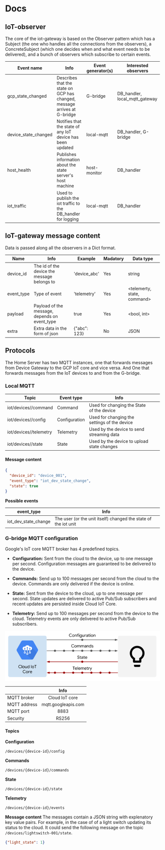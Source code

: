 # Docs

## IoT-observer
The core of the iot-gateway is based on the Observer pattern which has a Subject (the one who handles all the 
connections from the observers), a ConcreteSubject (which one decides when and what event needs to be delivered), and 
a bunch of observers which subscribe to certain events. 

| Event name             | Info                                                                     | Event generator(s) | Interested observers              |
|------------------------|--------------------------------------------------------------------------|--------------------|-----------------------------------|
| gcp\_state\_changed    | Describes that the state on GCP has changed, message arrives at G-bridge | G-bridge           | DB\_handler, local\_mqtt\_gateway |
| device\_state\_changed | Notifies that the state of any IoT device has been updated               | local-mqtt         | DB\_handler, G-bridge             |
| host\_health           | Publishes information about the state server's host machine              | host-monitor       | DB\_handler                       |
| iot\_traffic           | Used to publish the iot traffic to the DB\_handler for logging           | local-mqtt         | DB\_handler                       |

## IoT-gateway message content
Data is passed along all the observers in a Dict format.

| Name       | Info                                          | Example      | Madatory | Data type                   |
|------------|-----------------------------------------------|--------------|----------|-----------------------------|
| device_id  | The id of the device the message belongs to   | 'device_abc' | Yes      | string                      |
| event_type | Type of event                                 | 'telemetry'  | Yes      | <telemerty, state, command> |
| payload    | Payload of the message, depends on event_type | true         | Yes      | <bool, int>                 |
| extra      | Extra data in the form of json                | {"abc": 123} | No       | JSON                        |

## Protocols
The Home Server has two MQTT instances, one that forwards messages from Device Gateway to the GCP IoT core and vice 
versa. And One that forwards messages from the IoT devices to and from the G-bridge.

### Local MQTT

| Topic                             | Event type    | Info                                         |   |   |
|-----------------------------------|---------------|----------------------------------------------|---|---|
| iot/devices/<device-id>/command   | Command       | Used for changing the State of the device    |   |   |
| iot/devices/<device-id>/config    | Configuration | Used for changing the settings of the device |   |   |
| iot/devices/<device-id>/telemetry | Telemetry     | Used by the device to send streaming data    |   |   |
| iot/devices/<device-id>/state     | State         | Used by the device to upload state changes   |   |   |

#### Message content
```json
{
  "device_id": "device_001",
  "event_type": "iot_dev_state_change",
  "state": true
}
```

  **Possible events**
  
| event_type                        | Info                                                                  | 
|-----------------------------------|-----------------------------------------------------------------------|
| iot_dev_state_change              | The user (or the unit itself) changed the state of the iot unit       | 



### G-bridge MQTT configuration
Google's IoT core MQTT broker has 4 predefined topics. 
  * **Configuration:** Sent from the cloud to the device, up to one message per second. Configuration messages are 
  guaranteed to be delivered to the device.
  
  * **Commands:** Send up to 100 messages per second from the cloud to the device. Commands are only delivered if the device
  is online.
  
  * **State:** Sent from the device to the cloud, up to one message per second. State updates are delivered to active Pub/Sub
  subscribers and recent updates are persisted inside Cloud IoT Core.
  
  * **Telemetry:** Send up to 100 messages per second from the device to the cloud. Telemetry events are only delivered to
  active Pub/Sub subscribers.

![Google_Mqtt](static/images/google_mqtt.png "Google MQTT overview")

|               | Info                  |
| ------------- |:---------------------:|
| MQTT broker   | Cloud IoT core        |
| MQTT address  | mqtt.googleapis.com   |
| MQTT port     | 8883                  |
| Security      | RS256                 |

#### Topics
  **Configuration**
```text
/devices/{device-id}/config
```

  **Commands**
```text
/devices/{device-id}/commands
```

  **State**
```text
/devices/{device-id}/state
```

  **Telemetry**
```text
/devices/{device-id}/events
```

  **Message content**
The messages contain a JSON string with explenatory key value pairs. For example, in the case of of a light switch 
updating its status to the cloud. It could send the following message on the topic 
``` /devices/lightswitch-001/state ```.
```json
{"light_state": 1}
```
